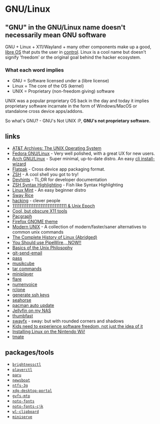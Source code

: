 # GNU/Linux

## "GNU" in the GNU/Linux name doesn't necessarily mean GNU software

GNU + Linux + X11/Wayland + many other components make up a good, [libre OS](https://polarhive.ml/blog/free-libre-software/) that puts the user in [control](https://polarhive.ml/blog/how-i-do-my-computing/). Linux is a cool name but doesn't signify 'freedom' or the original goal behind the hacker ecosystem.

### What each word implies

- GNU = Software licensed under a (libre license)
- Linux = The core of the OS (kernel)
- UNIX = Proprietary (non-freedom giving) software

UNIX was a popular proprietary OS back in the day and today it implies proprietary software incarnate in the form of Windows/MacOS or standalone cross device apps/addons.

So what's GNU? - GNU's Not UNIX :P, **GNU's not proprietary software.**

## links

- [AT&T Archives: The UNIX Operating System](https://piped.kavin.rocks/watch?v=tc4ROCJYbm0)
- [Fedora GNU/Linux](https://fedoraproject.org/) - Very well polished, with a great UX for new users.
- [Arch GNU/Linux](https://archlinux.org/) - Super minimal, up-to-date distro. An easy [cli install-wizard](https://github.com/archlinux/archinstall/)
- [Flatpak](https://flatpak.org) - Cross device app packaging format.
- [ZSH](https://ohmyz.sh/) - A cool shell you got to try!
- [Devhints](https://devhints.io/) - TL;DR for developer documentation
- [ZSH Syntax Highlighting](https://github.com/zsh-users/zsh-syntax-highlighting) - Fish like Syntax Highlighting
- [Linux Mint](https://linuxmint.com/) - An easy beginner distro
- [Sway Rice](https://github.com/sora6kq/sway-dots)
- [hacking](https://www.technologyreview.com/2007/08/15/224210/that-hack-25-years-later/) - clever people
- [1111111111111111111111111111111 & Unix Epoch](https://piped.kavin.rocks/watch?v=QOeWxA9sXFY)
- [Cool, but obscure X11 tools](https://cyber.dabamos.de/unix/x11/)
- [Pacgraph](http://kmkeen.com/pacgraph/)
- [Firefox GNOME theme](https://github.com/rafaelmardojai/firefox-gnome-theme)
- [Modern UNIX](https://github.com/ibraheemdev/modern-unix) - A collection of modern/faster/saner alternatives to common unix commands
- [The Complete History of Linux (Abridged)](https://piped.kavin.rocks/watch?v=UjDQtNYxtbU)
- [You Should use PipeWire,,, NOW!!](https://piped.kavin.rocks/watch?v=5a7_2mA2LYQ)
- [Basics of the Unix Philosophy](http://www.catb.org/esr/writings/taoup/html/ch01s06.html)
- [git-send-email](https://git-send-email.io/)
- [pass](https://www.passwordstore.org/)
- [musikcube](https://github.com/clangen/musikcube)
- [tar commands](https://scripter.co/disarming-the-tar-bomb-in-10-seconds/)
- [miniplayer](https://github.com/guardkenzie/miniplayer)
- [flare](https://flathub.org/apps/details/de.schmidhuberj.Flare)
- [numenvoice](https://numenvoice.com/)
- [rclone](https://rclone.org/)
- [generate ssh keys](https://tailscale.com/learn/generate-ssh-keys/)
- [seahorse](https://wiki.gnome.org/Apps/Seahorse)
- [pacman auto update](https://github.com/cmuench/pacman-auto-update)
- [Jellyfin on my NAS](https://piped.video/watch?v=4VkY1vTpCJY)
- [thumbfast](https://github.com/po5/thumbfast)
- [swayfx](https://github.com/WillPower3309/swayfx) - sway: but with rounded corners and shadows
- [Kids need to experience software freedom, not just the idea of it](https://media.libreplanet.org/u/libreplanet/m/kids-need-to-experience-software-freedom-not-just-the-idea-of-it/)
- [Installing Linux on the Nintendo Wii!](https://piped.video/watch?v=mrdR43-sqKs)
- [tmate](https://tmate.io/)

## packages/tools

- [``brightnessctl``](https://repology.org/project/brightnessctl/information)
- [``playerctl``](https://repology.org/project/playerctl/information)
- [``paru``](https://repology.org/project/paru/information)
- [``newsboat``](https://repology.org/project/newsboat/information)
- [``ntfs-3g``](https://repology.org/project/ntfs-3g/information)
- [``xdg-desktop-portal``](https://repology.org/project/xdg-desktop-portal/information)
- [``gvfs-mtp``](https://repology.org/project/gvfs-mtp/information)
- [``noto-fonts``](https://archlinux.org/packages/extra/any/noto-fonts/)
- [``noto-fonts-cjk``](https://archlinux.org/packages/extra/any/noto-fonts-cjk/)
- [``wl-clipboard``](https://github.com/bugaevc/wl-clipboard)
- [``miniserve``](https://github.com/svenstaro/miniserve)


